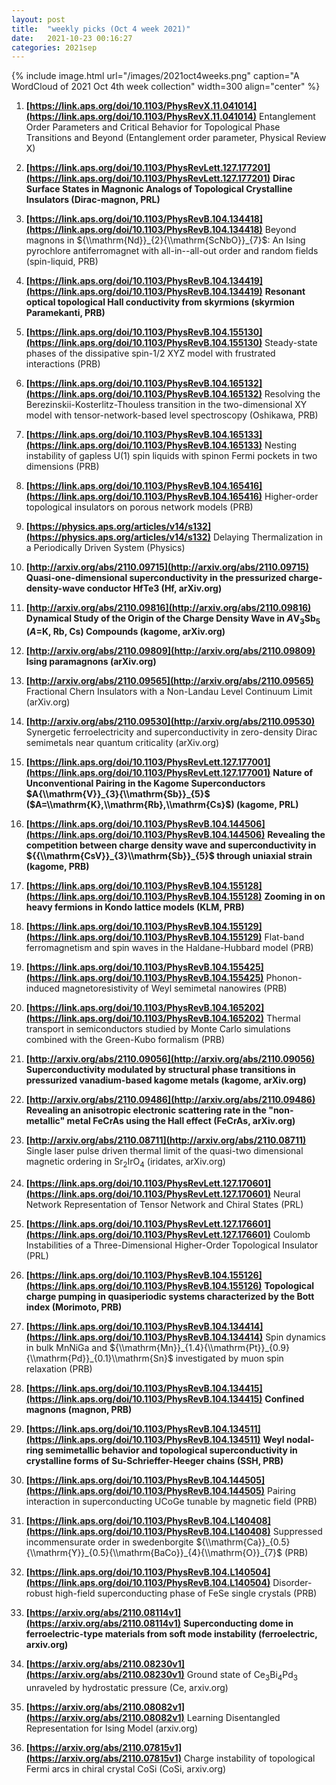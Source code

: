 ```yaml
---
layout: post
title:  "weekly picks (Oct 4 week 2021)"
date:   2021-10-23 00:16:27
categories: 2021sep
---
```


{% include image.html url="/images/2021oct4weeks.png" caption="A WordCloud of 2021 Oct 4th week collection" width=300 align="center" %}


1. **[https://link.aps.org/doi/10.1103/PhysRevX.11.041014](https://link.aps.org/doi/10.1103/PhysRevX.11.041014)** Entanglement Order Parameters and Critical Behavior for Topological Phase Transitions and Beyond (Entanglement order parameter, Physical Review X)

1. **[https://link.aps.org/doi/10.1103/PhysRevLett.127.177201](https://link.aps.org/doi/10.1103/PhysRevLett.127.177201)** **Dirac Surface States in Magnonic Analogs of Topological Crystalline Insulators (Dirac-magnon, PRL)**

1. **[https://link.aps.org/doi/10.1103/PhysRevB.104.134418](https://link.aps.org/doi/10.1103/PhysRevB.104.134418)** Beyond magnons in ${\\mathrm{Nd}}_{2}{\\mathrm{ScNbO}}_{7}$: An Ising pyrochlore antiferromagnet with all-in--all-out order and random fields (spin-liquid, PRB)

1. **[https://link.aps.org/doi/10.1103/PhysRevB.104.134419](https://link.aps.org/doi/10.1103/PhysRevB.104.134419)** **Resonant optical topological Hall conductivity from skyrmions (skyrmion Paramekanti, PRB)**

1. **[https://link.aps.org/doi/10.1103/PhysRevB.104.155130](https://link.aps.org/doi/10.1103/PhysRevB.104.155130)** Steady-state phases of the dissipative spin-$1/2$ XYZ model with frustrated interactions (PRB)

1. **[https://link.aps.org/doi/10.1103/PhysRevB.104.165132](https://link.aps.org/doi/10.1103/PhysRevB.104.165132)** Resolving the Berezinskii-Kosterlitz-Thouless transition in the two-dimensional XY model with tensor-network-based level spectroscopy (Oshikawa, PRB)

1. **[https://link.aps.org/doi/10.1103/PhysRevB.104.165133](https://link.aps.org/doi/10.1103/PhysRevB.104.165133)** Nesting instability of gapless U(1) spin liquids with spinon Fermi pockets in two dimensions (PRB)

1. **[https://link.aps.org/doi/10.1103/PhysRevB.104.165416](https://link.aps.org/doi/10.1103/PhysRevB.104.165416)** Higher-order topological insulators on porous network models (PRB)

1. **[https://physics.aps.org/articles/v14/s132](https://physics.aps.org/articles/v14/s132)** Delaying Thermalization in a Periodically Driven System (Physics)







1. **[http://arxiv.org/abs/2110.09715](http://arxiv.org/abs/2110.09715)** **Quasi-one-dimensional superconductivity in the pressurized charge-density-wave conductor HfTe3 (Hf, arXiv.org)**

1. **[http://arxiv.org/abs/2110.09816](http://arxiv.org/abs/2110.09816)** **Dynamical Study of the Origin of the Charge Density Wave in $A$V$_{3}$Sb$_{5}$ ($A=$K, Rb, Cs) Compounds (kagome, arXiv.org)**

1. **[http://arxiv.org/abs/2110.09809](http://arxiv.org/abs/2110.09809)** **Ising paramagnons (arXiv.org)**

1. **[http://arxiv.org/abs/2110.09565](http://arxiv.org/abs/2110.09565)** Fractional Chern Insulators with a Non-Landau Level Continuum Limit (arXiv.org)

1. **[http://arxiv.org/abs/2110.09530](http://arxiv.org/abs/2110.09530)** Synergetic ferroelectricity and superconductivity in zero-density Dirac semimetals near quantum criticality (arXiv.org)





1. **[https://link.aps.org/doi/10.1103/PhysRevLett.127.177001](https://link.aps.org/doi/10.1103/PhysRevLett.127.177001)** **Nature of Unconventional Pairing in the Kagome Superconductors $A{\\mathrm{V}}_{3}{\\mathrm{Sb}}_{5}$ ($A=\\mathrm{K},\\mathrm{Rb},\\mathrm{Cs}$) (kagome, PRL)**

1. **[https://link.aps.org/doi/10.1103/PhysRevB.104.144506](https://link.aps.org/doi/10.1103/PhysRevB.104.144506)** **Revealing the competition between charge density wave and superconductivity in ${{\\mathrm{CsV}}_{3}\\mathrm{Sb}}_{5}$ through uniaxial strain (kagome, PRB)**

1. **[https://link.aps.org/doi/10.1103/PhysRevB.104.155128](https://link.aps.org/doi/10.1103/PhysRevB.104.155128)** **Zooming in on heavy fermions in Kondo lattice models (KLM, PRB)**

1. **[https://link.aps.org/doi/10.1103/PhysRevB.104.155129](https://link.aps.org/doi/10.1103/PhysRevB.104.155129)** Flat-band ferromagnetism and spin waves in the Haldane-Hubbard model (PRB)

1. **[https://link.aps.org/doi/10.1103/PhysRevB.104.155425](https://link.aps.org/doi/10.1103/PhysRevB.104.155425)** Phonon-induced magnetoresistivity of Weyl semimetal nanowires (PRB)

1. **[https://link.aps.org/doi/10.1103/PhysRevB.104.165202](https://link.aps.org/doi/10.1103/PhysRevB.104.165202)** Thermal transport in semiconductors studied by Monte Carlo simulations combined with the Green-Kubo formalism (PRB)



1. **[http://arxiv.org/abs/2110.09056](http://arxiv.org/abs/2110.09056)** **Superconductivity modulated by structural phase transitions in pressurized vanadium-based kagome metals (kagome, arXiv.org)**

1. **[http://arxiv.org/abs/2110.09486](http://arxiv.org/abs/2110.09486)** **Revealing an anisotropic electronic scattering rate in the \"non-metallic\" metal FeCrAs using the Hall effect (FeCrAs, arXiv.org)**

1. **[http://arxiv.org/abs/2110.08711](http://arxiv.org/abs/2110.08711)** Single laser pulse driven thermal limit of the quasi-two dimensional magnetic ordering in Sr$_2$IrO$_4$ (iridates, arXiv.org)




1. **[https://link.aps.org/doi/10.1103/PhysRevLett.127.170601](https://link.aps.org/doi/10.1103/PhysRevLett.127.170601)** Neural Network Representation of Tensor Network and Chiral States (PRL)

1. **[https://link.aps.org/doi/10.1103/PhysRevLett.127.176601](https://link.aps.org/doi/10.1103/PhysRevLett.127.176601)** Coulomb Instabilities of a Three-Dimensional Higher-Order Topological Insulator (PRL)

1. **[https://link.aps.org/doi/10.1103/PhysRevB.104.155126](https://link.aps.org/doi/10.1103/PhysRevB.104.155126)** **Topological charge pumping in quasiperiodic systems characterized by the Bott index (Morimoto, PRB)**

1. **[https://link.aps.org/doi/10.1103/PhysRevB.104.134414](https://link.aps.org/doi/10.1103/PhysRevB.104.134414)** Spin dynamics in bulk MnNiGa and ${\\mathrm{Mn}}_{1.4}{\\mathrm{Pt}}_{0.9}{\\mathrm{Pd}}_{0.1}\\mathrm{Sn}$ investigated by muon spin relaxation (PRB)

1. **[https://link.aps.org/doi/10.1103/PhysRevB.104.134415](https://link.aps.org/doi/10.1103/PhysRevB.104.134415)** **Confined magnons (magnon, PRB)**

1. **[https://link.aps.org/doi/10.1103/PhysRevB.104.134511](https://link.aps.org/doi/10.1103/PhysRevB.104.134511)** **Weyl nodal-ring semimetallic behavior and topological superconductivity in crystalline forms of Su-Schrieffer-Heeger chains (SSH, PRB)**

1. **[https://link.aps.org/doi/10.1103/PhysRevB.104.144505](https://link.aps.org/doi/10.1103/PhysRevB.104.144505)** Pairing interaction in superconducting UCoGe tunable by magnetic field (PRB)

1. **[https://link.aps.org/doi/10.1103/PhysRevB.104.L140408](https://link.aps.org/doi/10.1103/PhysRevB.104.L140408)** Suppressed incommensurate order in swedenborgite ${\\mathrm{Ca}}_{0.5}{\\mathrm{Y}}_{0.5}{\\mathrm{BaCo}}_{4}{\\mathrm{O}}_{7}$ (PRB)

1. **[https://link.aps.org/doi/10.1103/PhysRevB.104.L140504](https://link.aps.org/doi/10.1103/PhysRevB.104.L140504)** Disorder-robust high-field superconducting phase of FeSe single crystals (PRB)





1. **[https://arxiv.org/abs/2110.08114v1](https://arxiv.org/abs/2110.08114v1)** **Superconducting dome in ferroelectric-type materials from soft mode instability (ferroelectric, arxiv.org)**

1. **[https://arxiv.org/abs/2110.08230v1](https://arxiv.org/abs/2110.08230v1)** Ground state of Ce$_{3}$Bi$_{4}$Pd$_{3}$ unraveled by hydrostatic pressure (Ce, arxiv.org)

1. **[https://arxiv.org/abs/2110.08082v1](https://arxiv.org/abs/2110.08082v1)** Learning Disentangled Representation for Ising Model (arxiv.org)

1. **[https://arxiv.org/abs/2110.07815v1](https://arxiv.org/abs/2110.07815v1)** Charge instability of topological Fermi arcs in chiral crystal CoSi (CoSi, arxiv.org)
